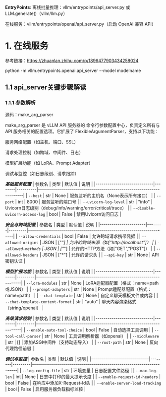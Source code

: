 **EntryPoints**:
离线批量推理：vllm/entrypoints/api_server.py 或 LLM.generate()（vllm/llm.py）

在线服务：vllm/entrypoints/openai/api_server.py（启动 OpenAI 兼容 API）


# 1. 在线服务
参考链接：https://zhuanlan.zhihu.com/p/1896477903434258024 

python -m vllm.entrypoints.openai.api_server --model modelname

## 1.1 api_server关键步骤解读
### 1.1.1 参数解析

源码：make_arg_parser

make_arg_parser 是 vLLM API 服务器的 命令行参数配置中心，负责定义所有与 API 服务相关的配置选项。它扩展了 FlexibleArgumentParser，支持以下功能：

服务网络配置（如主机、端口、SSL）

请求处理控制（如跨域、中间件、日志）

模型扩展功能（如 LoRA、Prompt Adapter）

调试与监控（如日志级别、请求跟踪）

***基础服务配置***
| 参数名                      | 类型   | 默认值   | 说明                                                                 |
|-----------------------------|--------|----------|----------------------------------------------------------------------|
| `--host`                    | str    | None     | 服务监听的主机名（None表示所有接口）                                  |
| `--port`                    | int    | 8000     | 服务监听的端口号                                                     |
| `--uvicorn-log-level`       | str    | "info"   | Uvicorn日志级别（debug/info/warning/error/critical/trace）            |
| `--disable-uvicorn-access-log` | bool | False    | 禁用Uvicorn访问日志                                                  |

***安全与跨域配置***
| 参数名                | 类型   | 默认值  | 说明                                                                 |
|-----------------------|--------|---------|----------------------------------------------------------------------|
| `--allow-credentials` | bool   | False   | 允许跨域请求携带凭据                                                 |
| `--allowed-origins`   | JSON   | ["*"]   | 允许的跨域来源（如["http://localhost"]）                             |
| `--allowed-methods`   | JSON   | ["*"]   | 允许的HTTP方法（如["GET","POST"]）                                   |
| `--allowed-headers`   | JSON   | ["*"]   | 允许的请求头                                                         |
| `--api-key`           | str    | None    | API密钥认证                                                          |

***模型扩展功能***
| 参数名                      | 类型   | 默认值  | 说明                                                                 |
|-----------------------------|--------|---------|----------------------------------------------------------------------|
| `--lora-modules`            | str    | None    | LoRA适配器配置（格式：name=path或JSON）                              |
| `--prompt-adapters`         | str    | None    | Prompt适配器配置（格式：name=path）                                  |
| `--chat-template`           | str    | None    | 自定义聊天模板文件或内容                                             |
| `--chat-template-content-format` | str | "auto" | 聊天内容渲染格式（string/openai）                                   |

***高级请求控制***
| 参数名                      | 类型   | 默认值  | 说明                                                                 |
|-----------------------------|--------|---------|----------------------------------------------------------------------|
| `--enable-auto-tool-choice` | bool   | False   | 自动选择工具调用                                                     |
| `--tool-call-parser`        | str    | None    | 工具调用解析器（如openai）                                           |
| `--middleware`              | str    | []      | 添加ASGI中间件（支持动态导入）                                       |
| `--root-path`               | str    | None    | 反向代理路径前缀                                                     |

***调试与监控***
| 参数名                      | 类型   | 默认值  | 说明                                                                 |
|-----------------------------|--------|---------|----------------------------------------------------------------------|
| `--log-config-file`         | str    | 环境变量 | 日志配置文件路径                                                     |
| `--max-log-len`             | int    | None    | 日志中打印的最大提示长度                                             |
| `--enable-request-id-headers` | bool | False   | 在响应中添加X-Request-Id头                                          |
| `--enable-server-load-tracking` | bool | False | 启用服务器负载指标监控                                               |





